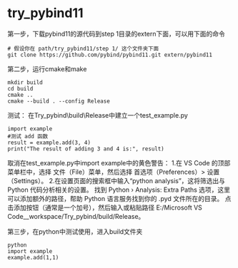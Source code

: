 # try_pybind11

第一步，下载pybind11的源代码到step 1目录的extern下面，可以用下面的命令
```
# 假设你在 path/try_pybind11/step 1/ 这个文件夹下面
git clone https://github.com/pybind/pybind11.git extern/pybind11
```

第二步，运行cmake和make
```
mkdir build
cd build
cmake ..
cmake --build . --config Release
```
测试：
在Try_pybind\build\Release中建立一个test_example.py
```
import example
#测试 add 函数
result = example.add(3, 4)
print("The result of adding 3 and 4 is:", result)
```

取消在test_example.py中import example中的黄色警告：
1.在 VS Code 的顶部菜单栏中，选择 文件（File）菜单，然后选择 首选项（Preferences）> 设置（Settings）。
2.在设置页面的搜索框中输入“python analysis”，这将筛选出与 Python 代码分析相关的设置。
找到 Python › Analysis: Extra Paths 选项，这里可以添加额外的路径，帮助 Python 语言服务找到你的 .pyd 文件所在的目录。
点击添加按钮（通常是一个加号），然后输入或粘贴路径 E:/Microsoft VS Code__workspace/Try_pybind/build/Release。


第三步，在python中测试使用，进入build文件夹
```
python
import example
example.add(1,1)
```
